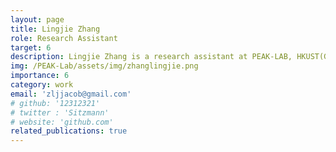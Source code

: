 ```yaml
---
layout: page
title: Lingjie Zhang
role: Research Assistant
target: 6
description: Lingjie Zhang is a research assistant at PEAK-LAB, HKUST(GZ), advised by Prof. Changhao Chen, and a master's student in Automotive Engineering at the Technical University of Munich. He is interested in embodied navigation, particularly in learning-based motion planning and control.
img: /PEAK-Lab/assets/img/zhanglingjie.png
importance: 6
category: work
email: 'zljjacob@gmail.com'
# github: '12312321'
# twitter : 'Sitzmann'
# website: 'github.com'
related_publications: true
---
```


